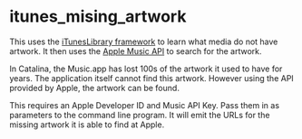 # itunes_mising_artwork
This uses the [iTunesLibrary framework](https://developer.apple.com/documentation/ituneslibrary) to learn what media do not have artwork. It then uses the [Apple Music API](https://developer.apple.com/documentation/applemusicapi/search) to search for the artwork.

In Catalina, the Music.app has lost 100s of the artwork it used to have for years. The application itself cannot find this artwork. However using the API provided by Apple, the artwork can be found. 

This requires an Apple Developer ID and Music API Key. Pass them in as parameters to the command line program. It will emit the URLs for the missing artwork it is able to find at Apple.
